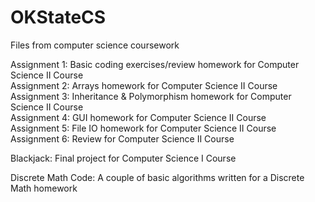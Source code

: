 # OKStateCS
Files from computer science coursework

Assignment 1: Basic coding exercises/review homework for Computer Science II Course   
Assignment 2: Arrays homework for Computer Science II Course  
Assignment 3: Inheritance & Polymorphism homework for Computer Science II Course  
Assignment 4: GUI homework for Computer Science II Course  
Assignment 5: File IO homework for Computer Science II Course  
Assignment 6: Review for Computer Science II Course  

Blackjack: Final project for Computer Science I Course

Discrete Math Code: A couple of basic algorithms written for a Discrete Math homework

